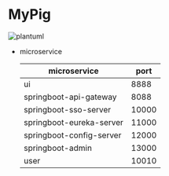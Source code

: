# MyPig



![plantuml](http://www.plantuml.com/plantuml/png/nLRHQiCW57ttAtokbFx0ABNR68F11daj1HjTaNLc6DCnTlllDT5kfiGknBQxO5IYvnxlkLwSbOPfmwLX38qlR0WXV6nGVyWvq4a4773seQLQutnJSJpGu3-OjmrvNoJ6WBGwj_0KFn8o05oLGWT-NUpeowEVPjbptJqLZ1z-mssXNkKQPq9lxTxs0LpGLqLX07bKk0bTJ-616V79lkh53GBCsOQft0uSyoXvGlcxL5uOE8uOT4njbrDAVvZVLrgyiMxceUfzmSDvxvXt2ne79-CfZYPvbD4rTdYz1cs4IbxJuo1NlwD98zaY1QLEVNVP_YmgNLSwYDp94_KgQxOj6ln90egpPJ8292Diqn2Sk55r-nvZT3SVMHKJKSuIaqDPJ-VoNUuIKLoYsKn3btzfp8JYpQDc3m00)


* microservice

    microservice             | port
    ------------------------ | ----
    ui                       | 8888
    springboot-api-gateway   | 8088
    springboot-sso-server    | 10000
    springboot-eureka-server | 11000
    springboot-config-server | 12000
    springboot-admin         | 13000
    user                     | 10010    
